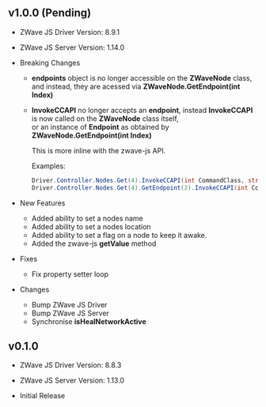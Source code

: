 ## v1.0.0 (Pending)

 - ZWave JS Driver Version: 8.9.1
 - ZWave JS Server Version: 1.14.0

 - Breaking Changes
   - **endpoints** object is no longer accessible on the **ZWaveNode** class, and instead, they are acessed via **ZWaveNode.GetEndpoint(int Index)**
   - **InvokeCCAPI** no longer accepts an **endpoint**, instead **InvokeCCAPI** is now called on the **ZWaveNode** class itself,  
     or an instance of **Endpoint** as obtained by **ZWaveNode.GetEndpoint(int Index)**

     This is more inline with the zwave-js API.

     Examples:

     ```c#
     Driver.Controller.Nodes.Get(4).InvokeCCAPI(int CommandClass, string Method, params object[] Params)
     Driver.Controller.Nodes.Get(4).GetEndpoint(2).InvokeCCAPI(int CommandClass, string Method, params object[] Params)
     ```  
 - New Features
   - Added ability to set a nodes name
   - Added ability to set a nodes location
   - Added ability to set a flag on a node to keep it awake.
   - Added the zwave-js **getValue** method

 - Fixes
   - Fix property setter loop 

 - Changes
   - Bump ZWave JS Driver
   - Bump ZWave JS Server
   - Synchronise **isHealNetworkActive**


## v0.1.0

 - ZWave JS Driver Version: 8.8.3
 - ZWave JS Server Version: 1.13.0

 - Initial Release
